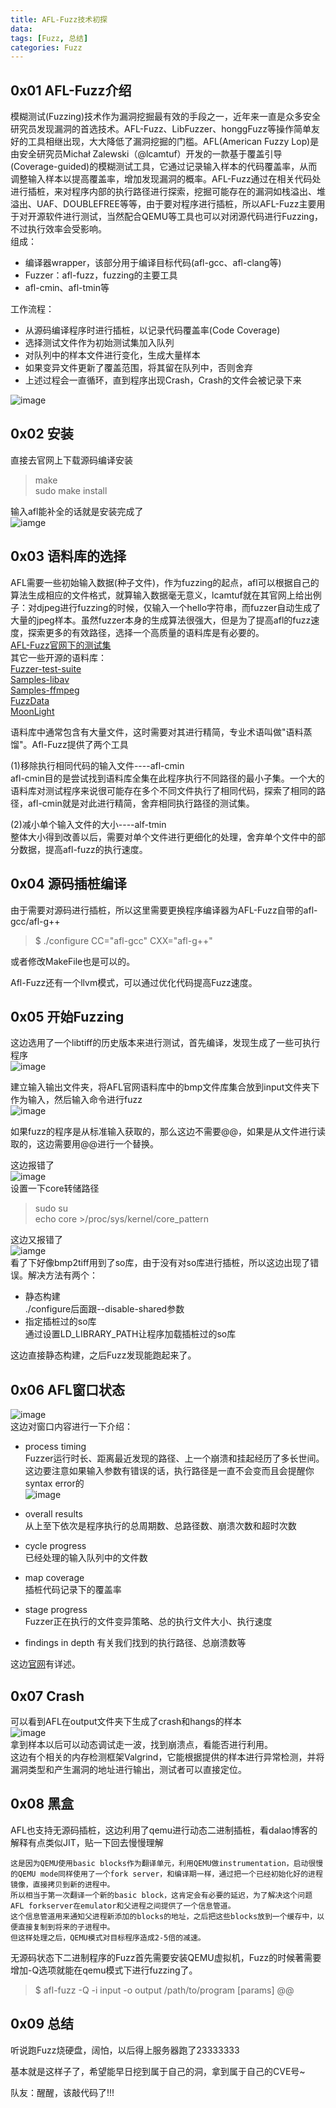 ```yaml
---
title: AFL-Fuzz技术初探
data:
tags: [Fuzz, 总结]
categories: Fuzz
---
```

## 0x01 AFL-Fuzz介绍
模糊测试(Fuzzing)技术作为漏洞挖掘最有效的手段之一，近年来一直是众多安全研究员发现漏洞的首选技术。AFL-Fuzz、LibFuzzer、honggFuzz等操作简单友好的工具相继出现，大大降低了漏洞挖掘的门槛。AFL(American Fuzzy Lop)是由安全研究员Michał Zalewski（@lcamtuf）开发的一款基于覆盖引导(Coverage-guided)的模糊测试工具，它通过记录输入样本的代码覆盖率，从而调整输入样本以提高覆盖率，增加发现漏洞的概率。AFL-Fuzz通过在相关代码处进行插桩，来对程序内部的执行路径进行探索，挖掘可能存在的漏洞如栈溢出、堆溢出、UAF、DOUBLEFREE等等，由于要对程序进行插桩，所以AFL-Fuzz主要用于对开源软件进行测试，当然配合QEMU等工具也可以对闭源代码进行Fuzzing，不过执行效率会受影响。  
组成：
- 编译器wrapper，该部分用于编译目标代码(afl-gcc、afl-clang等)
- Fuzzer：afl-fuzz，fuzzing的主要工具
- afl-cmin、afl-tmin等

工作流程：
- 从源码编译程序时进行插桩，以记录代码覆盖率(Code Coverage)
- 选择测试文件作为初始测试集加入队列
- 对队列中的样本文件进行变化，生成大量样本
- 如果变异文件更新了覆盖范围，将其留在队列中，否则舍弃
- 上述过程会一直循环，直到程序出现Crash，Crash的文件会被记录下来  

![image](./工作流程.jpg)  

## 0x02 安装
直接去官网上下载源码编译安装
>make  
>sudo make install  

输入afl能补全的话就是安装完成了  
![iamge](./安装完成.png)

## 0x03 语料库的选择
AFL需要一些初始输入数据(种子文件)，作为fuzzing的起点，afl可以根据自己的算法生成相应的文件格式，就算输入数据毫无意义，lcamtuf就在其官网上给出例子：对djpeg进行fuzzing的时候，仅输入一个hello字符串，而fuzzer自动生成了大量的jpeg样本。虽然fuzzer本身的生成算法很强大，但是为了提高afl的fuzz速度，探索更多的有效路径，选择一个高质量的语料库是有必要的。  
[AFL-Fuzz官网下的测试集](http://lcamtuf.coredump.cx/afl/demo/)  
其它一些开源的语料库：  
[Fuzzer-test-suite](https://github.com/google/fuzzer-test-suite)  
[Samples-libav](https://samples.libav.org/)  
[Samples-ffmpeg](http://samples.ffmpeg.org/)  
[FuzzData](https://github.com/MozillaSecurity/fuzzdata)  
[MoonLight](https://gitlab.anu.edu.au/lunar/moonlight)  

语料库中通常包含有大量文件，这时需要对其进行精简，专业术语叫做"语料蒸馏"。Afl-Fuzz提供了两个工具  

(1)移除执行相同代码的输入文件----afl-cmin  
afl-cmin目的是尝试找到语料库全集在此程序执行不同路径的最小子集。一个大的语料库对测试程序来说很可能存在多个不同文件执行了相同代码，探索了相同的路径，afl-cmin就是对此进行精简，舍弃相同执行路径的测试集。  

(2)减小单个输入文件的大小----alf-tmin  
整体大小得到改善以后，需要对单个文件进行更细化的处理，舍弃单个文件中的部分数据，提高afl-fuzz的执行速度。  

## 0x04 源码插桩编译  
由于需要对源码进行插桩，所以这里需要更换程序编译器为AFL-Fuzz自带的afl-gcc/afl-g++
> $ ./configure CC="afl-gcc" CXX="afl-g++"  

或者修改MakeFile也是可以的。  

Afl-Fuzz还有一个llvm模式，可以通过优化代码提高Fuzz速度。  

## 0x05 开始Fuzzing  
这边选用了一个libtiff的历史版本来进行测试，首先编译，发现生成了一些可执行程序  
![image](./lib2tiff编译.png)  

建立输入输出文件夹，将AFL官网语料库中的bmp文件库集合放到input文件夹下作为输入，然后输入命令进行fuzz  
![image](./fuzz命令.png)  

如果fuzz的程序是从标准输入获取的，那么这边不需要@@，如果是从文件进行读取的，这边需要用@@进行一个替换。  

这边报错了  
![image](./报错.png)  
设置一下core转储路径  
>sudo su  
>echo core >/proc/sys/kernel/core_pattern  

这边又报错了  
![iamge](./报错2.png)  
看了下好像bmp2tiff用到了so库，由于没有对so库进行插桩，所以这边出现了错误。解决方法有两个：  
- 静态构建  
./configure后面跟--disable-shared参数
- 指定插桩过的so库  
通过设置LD_LIBRARY_PATH让程序加载插桩过的so库  

这边直接静态构建，之后Fuzz发现能跑起来了。  

## 0x06 AFL窗口状态  
![image](./界面.png)  
这边对窗口内容进行一下介绍：  
- process timing  
Fuzzer运行时长、距离最近发现的路径、上一个崩溃和挂起经历了多长世间。这边要注意如果输入参数有错误的话，执行路径是一直不会变而且会提醒你syntax error的  
![image](./参数错误.png)  

- overall results  
从上至下依次是程序执行的总周期数、总路径数、崩溃次数和超时次数  

- cycle progress  
已经处理的输入队列中的文件数  

- map coverage  
插桩代码记录下的覆盖率  

- stage progress  
Fuzzer正在执行的文件变异策略、总的执行文件大小、执行速度  

- findings in depth
有关我们找到的执行路径、总崩溃数等  

这边[官网](http://lcamtuf.coredump.cx/afl/status_screen.txt)有详述。 

## 0x07 Crash  
可以看到AFL在output文件夹下生成了crash和hangs的样本  
![image](./崩溃.png)  
拿到样本以后可以动态调试走一波，找到崩溃点，看能否进行利用。  
这边有个相关的内存检测框架Valgrind，它能根据提供的样本进行异常检测，并将漏洞类型和产生漏洞的地址进行输出，测试者可以直接定位。  

## 0x08 黑盒  
AFL也支持无源码插桩，这边利用了qemu进行动态二进制插桩，看dalao博客的解释有点类似JIT，贴一下回去慢慢理解  

```
这是因为QEMU使用basic blocks作为翻译单元，利用QEMU做instrumentation，启动很慢的QEMU mode同样使用了一个fork server，和编译期一样，通过把一个已经初始化好的进程镜像，直接拷贝到新的进程中。
所以相当于第一次翻译一个新的basic block，这肯定会有必要的延迟，为了解决这个问题AFL forkserver在emulator和父进程之间提供了一个信息管道。
这个信息管道用来通知父进程新添加的blocks的地址，之后把这些blocks放到一个缓存中，以便直接复制到将来的子进程中。
但这样处理之后，QEMU模式对目标程序造成2-5倍的减速。
```

无源码状态下二进制程序的Fuzz首先需要安装QEMU虚拟机，Fuzz的时候著需要增加-Q选项就能在qemu模式下进行fuzzing了。  
>$ afl-fuzz -Q -i input -o output /path/to/program [params] @@  

## 0x09 总结  
听说跑Fuzz烧硬盘，阔怕，以后得上服务器跑了23333333  

基本就是这样子了，希望能早日挖到属于自己的洞，拿到属于自己的CVE号~  

队友：醒醒，该敲代码了!!!